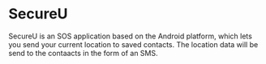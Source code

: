 # SecureU
SecureU is an SOS application based on the Android platform, which lets you send your current location to saved contacts. The location data will be send to the contaacts in the form of an SMS.
